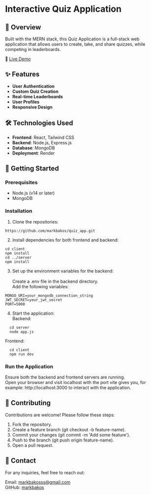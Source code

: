 # Interactive Quiz Application

## 🚀 Overview

Built with the MERN stack, this Quiz Application is a full-stack web application that allows users to create, take, and share quizzes, while competing in leaderboards. 

🔗 [Live Demo](https://quizapp-dhav.onrender.com/)
## ✨ Features

- **User Authentication**
- **Custom Quiz Creation**
- **Real-time Leaderboards**
- **User Profiles**
- **Responsive Design**

## 🛠️ Technologies Used

- **Frontend**: React, Tailwind CSS
- **Backend**: Node.js, Express.js
- **Database**: MongoDB
- **Deployment**: Render

## 🚀 Getting Started

### Prerequisites

- Node.js (v14 or later)
- MongoDB

### Installation

1. Clone the repositories:
```
https://github.com/markbakos/quiz_app.git
```

2. Install dependencies for both frontend and backend:
```
cd client  
npm install  
cd ../server  
npm install
```

3. Set up the environment variables for the backend:<br>
<br>Create a .env file in the backend directory.<br>
Add the following variables:
```
MONGO_URI=your_mongodb_connection_string
JWT_SECRET=your_jwt_secret
PORT=5000 
```

4. Start the application:<br> Backend:
```
  cd server
  node app.js
```
Frontend:
```
  cd client
  npm run dev
```

### Run the Application

Ensure both the backend and frontend servers are running. <br>
Open your browser and visit localhost with the port vite gives you, for example: http://localhost:3000 to interact with the application.


## 🤝 Contributing
Contributions are welcome! Please follow these steps:

1. Fork the repository.
2. Create a feature branch (git checkout -b feature-name).
3. Commit your changes (git commit -m 'Add some feature').
4. Push to the branch (git push origin feature-name).
5. Open a pull request.

## 📧 Contact
For any inquiries, feel free to reach out:

Email: [markbakosss@gmail.com](mailto:markbakosss@gmail.com) <br>
GitHub: [markbakos](https://github.com/markbakos)
